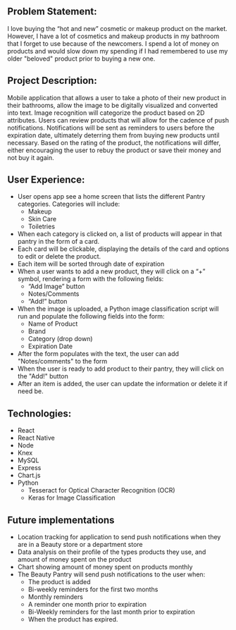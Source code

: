 ## Problem Statement: 

I love buying the “hot and new” cosmetic or makeup product on the market. However, I have a lot of cosmetics and makeup products in my bathroom that I forget to use because of the newcomers. I spend a lot of money on products and would slow down my spending if I had remembered to use my older "beloved" product prior to buying a new one.

## Project Description:

Mobile application that allows a user to take a photo of their new product in their bathrooms, allow the image to be digitally visualized and converted into text. Image recognition will categorize the product based on 2D attributes. Users can review products that will allow for the cadence of push notifications. Notifications will be sent as reminders to users before the expiration date, ultimately deterring them from buying new products until necessary. Based on the rating of the product, the notifications will differ, either encouraging the user to rebuy the product or save their money and not buy it again.

## User Experience:

* User opens app see a home screen that lists the different Pantry categories. Categories will include:
    * Makeup
    * Skin Care
    * Toiletries
* When each category is clicked on, a list of products will appear in that pantry in the form of a card.
* Each card will be clickable, displaying the details of the card and options to edit or delete the product.
* Each item will be sorted through date of expiration
* When a user wants to add a new product, they will click on a “+” symbol, rendering a form with the following fields:
    * “Add Image” button
    * Notes/Comments
    * “Add!” button
* When the image is uploaded, a Python image classification script will run and populate the following fields into the form: 
    * Name of Product
    * Brand
    * Category (drop down)
    * Expiration Date
* After the form populates with the text, the user can add "Notes/comments" to the form
* When the user is ready to add product to their pantry, they will click on the "Add!" button
* After an item is added, the user can update the information or delete it if need be.

## Technologies:

* React
* React Native
* Node
* Knex
* MySQL
* Express
* Chart.js
* Python 
    * Tesseract for Optical Character Recognition (OCR)
    * Keras for Image Classification

## Future implementations
* Location tracking for application to send push notifications when they are in a Beauty store or a department store
* Data analysis on their profile of the types products they use, and amount of money spent on the product
* Chart showing amount of money spent on products monthly
* The Beauty Pantry will send push notifications to the user when:
    * The product is added
    * Bi-weekly reminders for the first two months
    * Monthly reminders
    * A reminder one month prior to expiration
    * Bi-Weekly reminders for the last month prior to expiration
    * When the product has expired.


